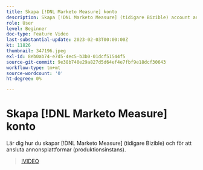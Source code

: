 ```yaml
---
title: Skapa [!DNL Marketo Measure] konto
description: Skapa [!DNL Marketo Measure] (tidigare Bizible) account and connect ad annons platforms (production instance).
role: User
level: Beginner
doc-type: Feature Video
last-substantial-update: 2023-02-03T00:00:00Z
kt: 11826
thumbnail: 347196.jpeg
exl-id: 8eb0ab74-e7d5-4ec5-b3b0-01dcf51544f5
source-git-commit: 9e38b740e29a827d5d64ef4e7fbf9e18dcf30643
workflow-type: tm+mt
source-wordcount: '0'
ht-degree: 0%

---
```


# Skapa [!DNL Marketo Measure] konto

Lär dig hur du skapar [!DNL Marketo Measure] (tidigare Bizible) och för att ansluta annonsplattformar (produktionsinstans).

>[!VIDEO](https://video.tv.adobe.com/v/347196/?quality=12&learn=on)
